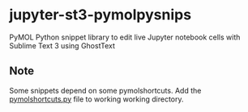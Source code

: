 # jupyter-st3-pymolpysnips
PyMOL Python snippet library to edit live Jupyter notebook cells with Sublime Text 3 using GhostText


## Note

Some snippets depend on some pymolshortcuts.
Add the [pymolshortcuts.py](https://github.com/MooersLab/pymolshortcuts) file to working working directory.

